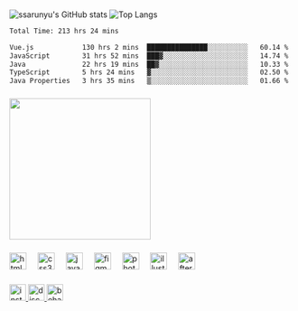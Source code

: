 ###

![ssarunyu's GitHub stats](https://github-readme-stats.vercel.app/api?username=ssarunyu&show_icons=true&theme=vue-dark)
![Top Langs](https://github-readme-stats.vercel.app/api/top-langs/?username=ssarunyu&layout=compact&theme=vue-dark)

<!--START_SECTION:waka-->

```txt
Total Time: 213 hrs 24 mins

Vue.js            130 hrs 2 mins  ███████████████░░░░░░░░░░   60.14 %
JavaScript        31 hrs 52 mins  ███▓░░░░░░░░░░░░░░░░░░░░░   14.74 %
Java              22 hrs 19 mins  ██▓░░░░░░░░░░░░░░░░░░░░░░   10.33 %
TypeScript        5 hrs 24 mins   ▓░░░░░░░░░░░░░░░░░░░░░░░░   02.50 %
Java Properties   3 hrs 35 mins   ▒░░░░░░░░░░░░░░░░░░░░░░░░   01.66 %
```

<!--END_SECTION:waka-->

###

<img height="250" src="https://media.tenor.com/RQxJd4xNNDYAAAAd/chainsaw-man-anime.gif"  />

###

<div align="left">
  <img src="https://cdn.jsdelivr.net/gh/devicons/devicon/icons/html5/html5-original.svg" height="30" alt="html5 logo"  />
  <img width="12" />
  <img src="https://cdn.jsdelivr.net/gh/devicons/devicon/icons/css3/css3-original.svg" height="30" alt="css3 logo"  />
  <img width="12" />
  <img src="https://cdn.jsdelivr.net/gh/devicons/devicon/icons/javascript/javascript-original.svg" height="30" alt="javascript logo"  />
  <img width="12" />
  <img src="https://cdn.jsdelivr.net/gh/devicons/devicon/icons/figma/figma-original.svg" height="30" alt="figma logo"  />
  <img width="12" />
  <img src="https://cdn.jsdelivr.net/gh/devicons/devicon/icons/photoshop/photoshop-plain.svg" height="30" alt="photoshop logo"  />
  <img width="12" />
  <img src="https://cdn.jsdelivr.net/gh/devicons/devicon/icons/illustrator/illustrator-plain.svg" height="30" alt="illustrator logo"  />
  <img width="12" />
  <img src="https://cdn.jsdelivr.net/gh/devicons/devicon/icons/aftereffects/aftereffects-original.svg" height="30" alt="aftereffects logo"  />
</div>

###

<div align="left">
  <a href="https://www.instagram.com/sarxnyu/" target="_blank">
    <img src="https://img.shields.io/static/v1?message=Instagram&logo=instagram&label=&color=E4405F&logoColor=white&labelColor=&style=for-the-badge" height="29" alt="instagram logo"  />
  </a>
  <a href="discordapp.com/users/335704331905138689" target="_blank">
    <img src="https://img.shields.io/static/v1?message=Discord&logo=discord&label=&color=7289DA&logoColor=white&labelColor=&style=for-the-badge" height="29" alt="discord logo"  />
  </a>
  <a href="https://www.behance.net/ssarunyu04" target="_blank">
    <img src="https://img.shields.io/static/v1?message=Behance&logo=behance&label=&color=1769ff&logoColor=white&labelColor=&style=for-the-badge" height="29" alt="behance logo"  />
  </a>
</div>


###
